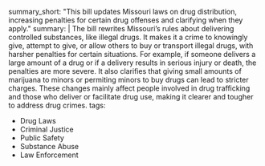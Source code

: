 summary_short: "This bill updates Missouri laws on drug distribution, increasing penalties for certain drug offenses and clarifying when they apply."
summary: |
  The bill rewrites Missouri’s rules about delivering controlled substances, like illegal drugs. It makes it a crime to knowingly give, attempt to give, or allow others to buy or transport illegal drugs, with harsher penalties for certain situations. For example, if someone delivers a large amount of a drug or if a delivery results in serious injury or death, the penalties are more severe. It also clarifies that giving small amounts of marijuana to minors or permiting minors to buy drugs can lead to stricter charges. These changes mainly affect people involved in drug trafficking and those who deliver or facilitate drug use, making it clearer and tougher to address drug crimes.
tags:
  - Drug Laws
  - Criminal Justice
  - Public Safety
  - Substance Abuse
  - Law Enforcement
